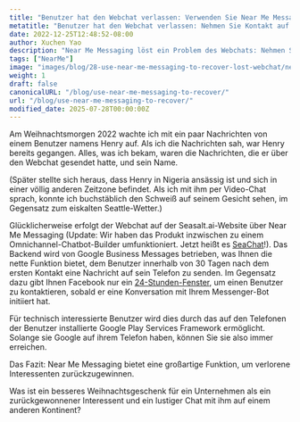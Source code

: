 ```yaml
---
title: "Benutzer hat den Webchat verlassen: Verwenden Sie Near Me Messaging, um ihnen eine Nachricht zu senden!"
metatitle: "Benutzer hat den Webchat verlassen: Nehmen Sie Kontakt auf mit Near Me Messaging!"
date: 2022-12-25T12:48:52-08:00
author: Xuchen Yao
description: "Near Me Messaging löst ein Problem des Webchats: Nehmen Sie auch *nachdem* der Benutzer die Konversation verlassen hat, wieder Kontakt mit ihm auf."
tags: ["NearMe"]
image: "images/blog/28-use-near-me-messaging-to-recover-lost-webchat/near-me-messaging-google-business-messages-recover-webchat.png"
weight: 1
draft: false
canonicalURL: "/blog/use-near-me-messaging-to-recover/"
url: "/blog/use-near-me-messaging-to-recover/"
modified_date: 2025-07-28T00:00:00Z
---
```


Am Weihnachtsmorgen 2022 wachte ich mit ein paar Nachrichten von einem Benutzer namens Henry auf. Als ich die Nachrichten sah, war Henry bereits gegangen. Alles, was ich bekam, waren die Nachrichten, die er über den Webchat gesendet hatte, und sein Name.

(Später stellte sich heraus, dass Henry in Nigeria ansässig ist und sich in einer völlig anderen Zeitzone befindet. Als ich mit ihm per Video-Chat sprach, konnte ich buchstäblich den Schweiß auf seinem Gesicht sehen, im Gegensatz zum eiskalten Seattle-Wetter.)

Glücklicherweise erfolgt der Webchat auf der Seasalt.ai-Website über Near Me Messaging (Update: Wir haben das Produkt inzwischen zu einem Omnichannel-Chatbot-Builder umfunktioniert. Jetzt heißt es [SeaChat](https://chat.seasalt.ai/?utm_source=blog)!). Das Backend wird von Google Business Messages betrieben, was Ihnen die nette Funktion bietet, dem Benutzer innerhalb von 30 Tagen nach dem ersten Kontakt eine Nachricht auf sein Telefon zu senden. Im Gegensatz dazu gibt Ihnen Facebook nur ein [24-Stunden-Fenster](https://developers.facebook.com/docs/messenger-platform/policy/policy-overview/), um einen Benutzer zu kontaktieren, sobald er eine Konversation mit Ihrem Messenger-Bot initiiert hat.

Für technisch interessierte Benutzer wird dies durch das auf den Telefonen der Benutzer installierte Google Play Services Framework ermöglicht. Solange sie Google auf ihrem Telefon haben, können Sie sie also immer erreichen.

Das Fazit: Near Me Messaging bietet eine großartige Funktion, um verlorene Interessenten zurückzugewinnen.

Was ist ein besseres Weihnachtsgeschenk für ein Unternehmen als ein zurückgewonnener Interessent und ein lustiger Chat mit ihm auf einem anderen Kontinent?
